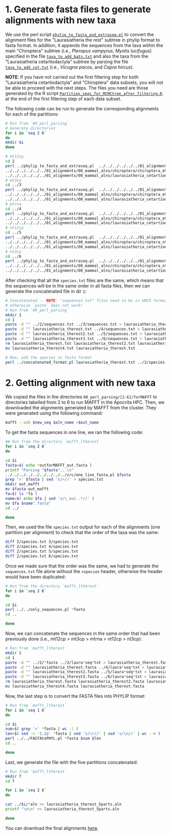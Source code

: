# 1. Generate fasta files to generate alignments with new taxa
We use the perl script
[`phylip_to_fasta_and_extraseq.pl`](https://github.com/sabifo4/mammals_dating/blob/main/02_SeqBayes_S2/00_Data_filtering/00_data_curation/laurasiatheria_therest/filter_aln/extra_filtering/00_perl_parsing/phylip_to_fasta_and_extraseq.pl)
to convert 
the alignment files for the "Laurasiatheria the rest" subtree in phylip format to fasta format.
In addition, it appends the sequences from the taxa within the main "Chiroptera" subtree
(i.e., *Pteropus vampyrus*, *Myotis lucifugus*) specified in the file 
[`taxa_to_add_bats.txt`](https://github.com/sabifo4/mammals_dating/blob/main/02_SeqBayes_S2/00_Data_filtering/00_data_curation/laurasiatheria_therest/filter_aln/extra_filtering/00_perl_parsing/taxa_to_add_bats.txt)
and also the taxa from the "Laurasiatheria cetartiodactyla" subtree 
by parsing the file
[`taxa_to_add_cet.txt`](https://github.com/sabifo4/mammals_dating/blob/main/02_SeqBayes_S2/00_Data_filtering/00_data_curation/laurasiatheria_therest/filter_aln/extra_filtering/00_perl_parsing/taxa_to_add_cet.txt)
(i.e., *Vicugna pacos*, and *Capra hircus*).

**NOTE**: If you have not carried out the first filtering step for both "Laurasiatheria cetartiodactyla" 
and "Chiroptera" data subsets, you will not be able to proceed with the next steps. The files you need 
are those generated by the R script
[`Partition_seqs_for_MCMCtree_after_filtering.R`](https://github.com/sabifo4/mammals_dating/blob/main/02_SeqBayes_S2/00_Data_filtering/01_alignments/Partition_seqs_for_MCMCtree_after_filtering.R).
at the end of the first filtering step of each data subset. 

The following code can be run to generate the corresponding alignments for each 
of the partitions:

```sh
# Run from `00_perl_parsing`
# Generate directories 
for i in `seq 2 6`
do
mkdir $i 
done 

# mt12cp
cd 2
perl ../phylip_to_fasta_and_extraseq.pl  ../../../../../../01_alignments/00_mammal_alns/laurasiatheria_therest/laurasiatheria_therest_mt12cp.aln \
../../../../../../01_alignments/00_mammal_alns/chiroptera/chiroptera_mt12cp.aln ../taxa_to_add_bats.txt \
../../../../../../01_alignments/00_mammal_alns/laurasiatheria_cetartiodactyla/laurasiatheria_cetartiodactyla_mt12cp.aln ../taxa_to_add_cet.txt
# mt3cp
cd ../3 
perl ../phylip_to_fasta_and_extraseq.pl  ../../../../../../01_alignments/00_mammal_alns/laurasiatheria_therest/laurasiatheria_therest_mt3cp.aln \
../../../../../../01_alignments/00_mammal_alns/chiroptera/chiroptera_mt3cp.aln ../taxa_to_add_bats.txt \
../../../../../../01_alignments/00_mammal_alns/laurasiatheria_cetartiodactyla/laurasiatheria_cetartiodactyla_mt3cp.aln ../taxa_to_add_cet.txt
# mtrna
cd ../4
perl ../phylip_to_fasta_and_extraseq.pl  ../../../../../../01_alignments/00_mammal_alns/laurasiatheria_therest/laurasiatheria_therest_mtrna.aln \
../../../../../../01_alignments/00_mammal_alns/chiroptera/chiroptera_mtrna.aln ../taxa_to_add_bats.txt \
../../../../../../01_alignments/00_mammal_alns/laurasiatheria_cetartiodactyla/laurasiatheria_cetartiodactyla_mtrna.aln ../taxa_to_add_cet.txt
# nt12cp
cd ../5
perl ../phylip_to_fasta_and_extraseq.pl  ../../../../../../01_alignments/00_mammal_alns/laurasiatheria_therest/laurasiatheria_therest_nt12cp.aln \
../../../../../../01_alignments/00_mammal_alns/chiroptera/chiroptera_nt12cp.aln ../taxa_to_add_bats.txt \
../../../../../../01_alignments/00_mammal_alns/laurasiatheria_cetartiodactyla/laurasiatheria_cetartiodactyla_nt12cp.aln ../taxa_to_add_cet.txt
# nt3cp
cd ../6
perl ../phylip_to_fasta_and_extraseq.pl  ../../../../../../01_alignments/00_mammal_alns/laurasiatheria_therest/laurasiatheria_therest_nt3cp.aln \
../../../../../../01_alignments/00_mammal_alns/chiroptera/chiroptera_nt3cp.aln ../taxa_to_add_bats.txt \
../../../../../../01_alignments/00_mammal_alns/laurasiatheria_cetartiodactyla/laurasiatheria_cetartiodactyla_nt3cp.aln ../taxa_to_add_cet.txt

```

After checking that all the `species.txt` files are the same, which means that 
the sequences will be in the same order in all fasta files, then 
we can generate the concatenated file in dir `1`:

```sh
# Concatenated -- NOTE: "sequences.txt" files need to be in UNIX format,
# otherwise `paste` does not work!
# Run from `00_perl_parsing`
mkdir 1
cd 1
paste -d "" ../2/sequences.txt ../3/sequences.txt > laurasiatheria_therest.txt 
paste -d "" laurasiatheria_therest.txt ../4/sequences.txt > laurasiatheria_therest2.txt 
paste -d "" laurasiatheria_therest2.txt ../5/sequences.txt > laurasiatheria_therest3.txt 
paste -d "" laurasiatheria_therest3.txt ../6/sequences.txt > laurasiatheria_therest4.txt
rm laurasiatheria_therest.txt laurasiatheria_therest2.txt laurasiatheria_therest3.txt
mv laurasiatheria_therest4.txt laurasiatheria_therest.txt

# Now, add the species in fasta format
perl ../concatenated_format.pl laurasiatheria_therest.txt ../2/species.txt
```

# 2. Getting alignment with new taxa
We copied the files in the directories `00_perl_parsing/[2-6]/forMAFFT` to directories 
labelled from 2 to 6 to run MAFFT in the Apocrita HPC.
Then, we downloaded the alignments generated by MAFFT from the cluster.
They were generated using the following command:

```sh
mafft --add $new_seq $aln_name >$out_name
```

To get the fasta sequences in one line, we ran the following code:

```sh
## Run from the directory `mafft_ltherest`
for i in `seq 2 6`
do

cd $i 
fasta=$( echo *outforMAFFT_out.fasta )
printf "Parsing "$fasta"...\n"
../../../../../../../../../src/one_line_fasta.pl $fasta
grep '>' $fasta | sed 's/>//' > species.txt
mkdir out_mafft 
mv $fasta out_mafft
fa=$( ls *fa )
name=$( echo $fa | sed 's/\_out..*//' )
mv $fa $name".fasta"
cd ../

done
```

Then, we used the file `species.txt` output for each of the alignments (one partition per alignment) to check 
that the order of the taxa was the same:

```sh
diff 2/species.txt 3/species.txt 
diff 2/species.txt 4/species.txt 
diff 2/species.txt 5/species.txt 
diff 2/species.txt 6/species.txt 
```

Once we made sure that the order was the same,
we had to generate the `sequences.txt` file alone without the `>species` header, otherwise the header 
would have been duplicated:

```sh
# Run from the directory `mafft_ltherest`
for i in `seq 2 6`
do 

cd $i 
perl ../../only_sequences.pl *fasta
cd ..

done
```

Now, we can concatenate the sequences in the same order that had been previously done 
(i.e., mt12cp > mt3cp > mtrna > nt12cp > nt3cp):

```sh
# Run from `mafft_ltherest`
mkdir 1
cd 1
paste -d "" ../2/*fasta ../3/laura*seq*txt > laurasiatheria_therest.fasta 
paste -d "" laurasiatheria_therest.fasta ../4/laura*seq*txt > laurasiatheria_therest2.fasta 
paste -d "" laurasiatheria_therest2.fasta ../5/laura*seq*txt > laurasiatheria_therest3.fasta 
paste -d "" laurasiatheria_therest3.fasta ../6/laura*seq*txt > laurasiatheria_therest4.fasta
rm laurasiatheria_therest.fasta laurasiatheria_therest2.fasta laurasiatheria_therest3.fasta
mv laurasiatheria_therest4.fasta laurasiatheria_therest.fasta
```

Now, the last step is to convert the FASTA files into PHYLIP format:

```sh
# Run from `mafft_ltherest`
for i in `seq 1 6`
do 

cd $i
num=$( grep '>' *fasta | wc -l )
len=$( sed -n '2,2p' *fasta | sed 's/\r//' | sed 's/\n//' | wc --m )
perl ../../FASTAtoPHYL.pl *fasta $num $len 
cd ..

done
```

Last, we generate the file with the five partitions concatenated:

```sh
# Run from `mafft_ltherest`
mkdir 7 
cd 7 

for i in `seq 2 6`
do 

cat ../$i/*aln >> laurasiatheria_therest_5parts.aln
printf "\n\n" >> laurasiatheria_therest_5parts.aln

done 
```

You can download the final alignments 
[here](https://www.dropbox.com/s/f5ppv0hn168xnoq/SeqBayesS2_Raln_laurasiatheria_therest_ALLFILTERS.zip?dl=0).